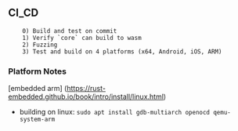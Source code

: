    ##                                CI_CD 

        0) Build and test on commit 
        1) Verify `core` can build to wasm 
        2) Fuzzing 
        3) Test and build on 4 platforms (x64, Android, iOS, ARM)


### Platform Notes

[embedded arm] (https://rust-embedded.github.io/book/intro/install/linux.html)
- building on linux:
`sudo apt install gdb-multiarch openocd qemu-system-arm`